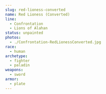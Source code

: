 ```yaml
---
slug: red-lioness-converted
name: Red Lioness (Converted)
line:
  - Confrontation
  - Lions of Alahan
status: unpainted
photos:
  - ./Confrontation-RedLionessConverted.jpg
race:
  - human
archetype:
  - fighter
  - paladin
weapons:
  - sword
armor:
  - plate
---
```

